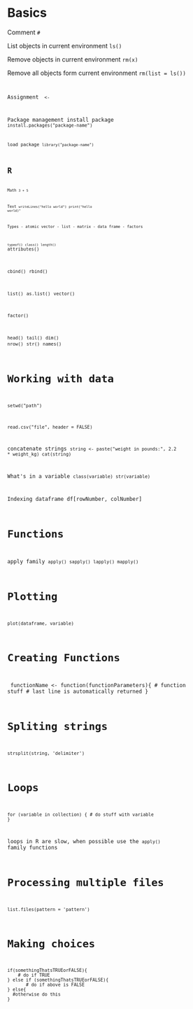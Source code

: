 # Basics

Comment
<code>#</code>

List objects in current environment
<code>ls()</code>

Remove objects in current environment
<code>rm(x)</code>

Remove all objects form current environment
<code>rm(list = ls())

Assignment
<code> <- </code>

Package management
install package
<code>install.packages("package-name")

load package
<code>library("package-name")

# R
Math
<code>3 + 5</code>

Text
<code>writeLines("hello world")</code>
<code>print("hello world)"</code>

Types
	- atomic vector
	- list
	- matrix
	- data frame
	- factors

<code>typeof()</code>
<code>class()</code>
<code>length()</code>
</code>attributes()</code>

<code>cbind()</code>
<code>rbind()</code>

<code>list()</code>
<code>as.list()</code>
<code>vector()</code>

<code>factor()</code>

<code>head()</code>
<code>tail()</code>
<code>dim()</code>
<code>nrow()</code>
<code>str()</code>
<code>names()</code>

# Working with data

<code>setwd("path")</code>

<code>read.csv("file", header = FALSE)</code>

concatenate strings
<code>string <- paste("weight in pounds:", 2.2 * weight_kg)
cat(string)</code>

What's in a variable
<code>class(variable)
str(variable)</code>

Indexing
dataframe
df[rowNumber, colNumber]

# Functions
apply family
<code>apply()
sapply()
lapply()
mapply()</code>

# Plotting
<code>plot(dataframe, variable)</code>

# Creating Functions
</code> functionName <- function(functionParameters){
	# function stuff
	# last line is automatically returned
}</code>

# Spliting strings
<code>strsplit(string, 'delimiter')</code>

# Loops
<code>for (variable in collection) {
    # do stuff with variable
}</code>

loops in R are slow, when possible use the <code>apply()</code> family
functions

# Processing multiple files
<code>list.files(pattern = 'pattern')</code>

# Making choices
<code>
if(somethingThatsTRUEorFALSE){
	# do if TRUE
} else if (somethingThatsTRUEorFALSE){
       # do if above is FALSE
} else{
  #otherwise do this
}</code>
